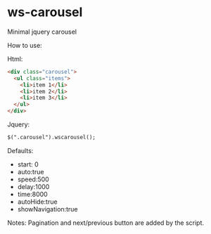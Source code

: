 ws-carousel
===========

Minimal jquery carousel

How to use:

Html:
```html
<div class="carousel">
  <ul class="items">
    <li>item 1</li>
    <li>item 2</li>
    <li>item 3</li>
  </ul>
</div>
```

Jquery:
```html
$(".carousel").wscarousel();
```

Defaults:
<ul>
<li>start: 0</li>
<li>auto:true</li>
<li>speed:500</li>
<li>delay:1000</li>
<li>time:8000</li> 
<li>autoHide:true</li>
<li>showNavigation:true</li>
</ul>

Notes:
Pagination and next/previous button are added by the script.